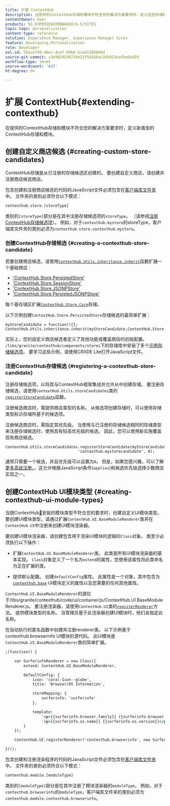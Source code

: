 ```yaml
---
title: 扩展 ContextHub
description: 当提供的ContextHub存储和模块不符合您的解决方案要求时，定义这些存储和模块的新类型
contentOwner: User
products: SG_EXPERIENCEMANAGER/6.5/SITES
topic-tags: personalization
content-type: reference
solution: Experience Manager, Experience Manager Sites
feature: Developing,Personalization
role: Developer
exl-id: 5bece740-d8ec-4cef-89b6-bced158b866d
source-git-commit: c3e9029236734e22f5d266ac26b923eafbe0a459
workflow-type: tm+mt
source-wordcount: '637'
ht-degree: 0%

---
```


# 扩展 ContextHub{#extending-contexthub}

在提供的ContextHub存储和模块不符合您的解决方案要求时，定义新类型的ContextHub存储和模块。

## 创建自定义商店候选 {#creating-custom-store-candidates}

ContextHub存储是从已注册的存储候选区创建的。 要创建自定义商店，请创建并注册商店候选商店。

包含创建和注册商店候选的代码的JavaScript文件必须包含在[客户端库文件夹](/help/sites-developing/clientlibs.md#creating-client-library-folders)中。 文件夹的类别必须符合以下模式：

```xml
contexthub.store.[storeType]
```

类别的`[storeType]`部分是在其中注册存储候选项的`storeType`。 （请参阅[注册ContextHub存储候选项](/help/sites-developing/ch-extend.md#registering-a-contexthub-store-candidate)）。 例如，对于`contexthub.mystore`的storeType，客户端库文件夹的类别必须为`contexthub.store.contexthub.mystore`。

### 创建ContextHub存储候选 {#creating-a-contexthub-store-candidate}

若要创建商店候选，请使用[`ContextHub.Utils.inheritance.inherit`](/help/sites-developing/contexthub-api.md#inherit-child-parent)函数扩展一个基础商店：

* [&#39;ContextHub.Store.PersistedStore&#39;](/help/sites-developing/contexthub-api.md#contexthub-store-persistedstore)
* [&#39;ContextHub.Store.SessionStore&#39;](/help/sites-developing/contexthub-api.md#contexthub-store-sessionstore)
* [&#39;ContextHub.Store.JSONPStore&#39;](/help/sites-developing/contexthub-api.md#contexthub-store-jsonpstore)
* [&#39;ContextHub.Store.PersistedJSONPStore&#39;](/help/sites-developing/contexthub-api.md#contexthub-store-persistedjsonpstore)

每个基存储区扩展[`ContextHub.Store.Core`](/help/sites-developing/contexthub-api.md#contexthub-store-core)存储。

以下示例创建`ContextHub.Store.PersistedStore`存储候选的最简单扩展：

```
myStoreCandidate = function(){};
ContextHub.Utils.inheritance.inherit(myStoreCandidate,ContextHub.Store.PersistedStore);
```

实际上，您的自定义商店候选者定义了其他功能或覆盖商店的初始配置。 `/libs/granite/contexthub/components/stores`下的存储库中安装了多个[示例存储候选项](/help/sites-developing/ch-samplestores.md)。 要学习这些示例，请使用CRXDE Lite打开JavaScript文件。

### 注册ContextHub存储候选 {#registering-a-contexthub-store-candidate}

注册存储候选项，以将其与ContextHub框架集成并允许从中创建存储。 要注册存储候选，请使用`ContextHub.Utils.storeCandidates`类的[`registerStoreCandidate`](/help/sites-developing/contexthub-api.md#registerstorecandidate-store-storetype-priority-applies)函数。

注册候选商店时，需提供商店类型的名称。 从候选项创建存储时，可以使用存储类型标识存储所基于的候选项。

注册候选商店时，需指定其优先级。 当使用与已注册的存储候选相同的存储类型来注册存储候选时，使用具有较高优先级的候选。 因此，您可以使用新实施覆盖现有商店候选。

```
ContextHub.Utils.storeCandidates.registerStoreCandidate(myStoreCandidate,
                                'contexthub.mystorecandidate', 0);
```

通常只需要一个候选，并且优先级可以设置为`0`。 但是，如果您感兴趣，可以了解[更多高级注册，](/help/sites-developing/contexthub-api.md#registerstorecandidate-store-storetype-priority-applies)，这允许根据JavaScript条件(`applies`)和候选优先级选择少数商店实现之一。

## 创建ContextHub UI模块类型 {#creating-contexthub-ui-module-types}

当随ContextHub[&#128279;](/help/sites-developing/ch-samplemodules.md)安装的模块类型不符合您的要求时，创建自定义UI模块类型。 要创建UI模块类型，请通过扩展`ContextHub.UI.BaseModuleRenderer`类并在`ContextHub.UI`中注册来创建UI模块渲染器。

要创建UI模块渲染器，请创建包含用于渲染UI模块的逻辑的`Class`对象。 类至少必须执行以下操作：

* 扩展`ContextHub.UI.BaseModuleRenderer`类。 此类是所有UI模块渲染器的基本实现。 `Class`对象定义了一个名为`extend`的属性，您使用该属性将此类命名为正在扩展的类。

* 提供默认配置。 创建`defaultConfig`属性。 此属性是一个对象，其中包含为[`contexthub.base`](/help/sites-developing/ch-samplemodules.md#contexthub-base-ui-module-type) UI模块定义的属性以及您需要的任何其他属性。

`ContextHub.UI.BaseModuleRenderer`的源位于/libs/granite/contexthub/code/ui/container/js/ContextHub.UI.BaseModuleRenderer.js。 要注册渲染器，请使用`ContextHub.UI`类的[`registerRenderer`](/help/sites-developing/contexthub-api.md#registerrenderer-moduletype-renderer-dontrender)方法。 提供模块类型的名称。 当管理员基于此渲染器创建UI模块时，他们会指定此名称。

在自动执行的匿名函数中创建并注册renderer类。 以下示例基于contexthub.browserinfo UI模块的源代码。 此UI模块是`ContextHub.UI.BaseModuleRenderer`类的简单扩展。

```xml
;(function() {

    var SurferinfoRenderer = new Class({
        extend: ContextHub.UI.BaseModuleRenderer,

        defaultConfig: {
            icon: 'coral-Icon--globe',
            title: 'Browser/OS Information',

            storeMapping: {
                surferinfo: 'surferinfo'
            },

            template:
                '<p>{{surferinfo.browser.family}} {{surferinfo.browser.version}}</p>' +
                '<p>{{surferinfo.os.name}} {{surferinfo.os.version}}</p>'
        }
    });

    ContextHub.UI.registerRenderer('contexthub.browserinfo', new SurferinfoRenderer());

}());
```

包含创建和注册渲染程序的代码的JavaScript文件必须包含在[客户端库文件夹](/help/sites-developing/clientlibs.md#creating-client-library-folders)中。 文件夹的类别必须符合以下模式：

```xml
contexthub.module.[moduleType]
```

类别的`[moduleType]`部分是在其中注册了模块渲染器的`moduleType`。 例如，对于`contexthub.browserinfo`的`moduleType`，客户端库文件夹的类别必须为`contexthub.module.contexthub.browserinfo`。
